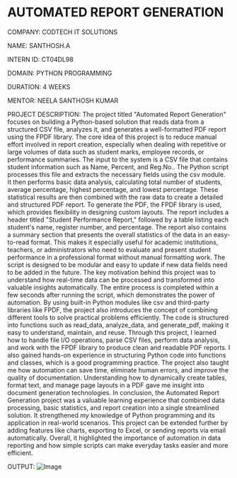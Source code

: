 # AUTOMATED REPORT GENERATION

COMPANY: CODTECH IT SOLUTIONS

NAME: SANTHOSH.A

INTERN ID: CT04DL98

DOMAIN: PYTHON PROGRAMMING

DURATION: 4 WEEKS

MENTOR: NEELA SANTHOSH KUMAR

PROJECT DESCRIPTION:
The project titled "Automated Report Generation" focuses on building a Python-based solution that reads data from a structured CSV file, analyzes it, and generates a well-formatted PDF report using the FPDF library. The core idea of this project is to reduce manual effort involved in report creation, especially when dealing with repetitive or large volumes of data such as student marks, employee records, or performance summaries. The input to the system is a CSV file that contains student information such as Name, Percent, and Reg.No.. The Python script processes this file and extracts the necessary fields using the csv module. It then performs basic data analysis, calculating total number of students, average percentage, highest percentage, and lowest percentage. These statistical results are then combined with the raw data to create a detailed and structured PDF report.
To generate the PDF, the FPDF library is used, which provides flexibility in designing custom layouts. The report includes a header titled "Student Performance Report," followed by a table listing each student's name, register number, and percentage. The report also contains a summary section that presents the overall statistics of the data in an easy-to-read format. This makes it especially useful for academic institutions, teachers, or administrators who need to evaluate and present student performance in a professional format without manual formatting work. The script is designed to be modular and easy to update if new data fields need to be added in the future.
The key motivation behind this project was to understand how real-time data can be processed and transformed into valuable insights automatically. The entire process is completed within a few seconds after running the script, which demonstrates the power of automation. By using built-in Python modules like csv and third-party libraries like FPDF, the project also introduces the concept of combining different tools to solve practical problems efficiently. The code is structured into functions such as read_data, analyze_data, and generate_pdf, making it easy to understand, maintain, and reuse.
Through this project, I learned how to handle file I/O operations, parse CSV files, perform data analysis, and work with the FPDF library to produce clean and readable PDF reports. I also gained hands-on experience in structuring Python code into functions and classes, which is a good programming practice. The project also taught me how automation can save time, eliminate human errors, and improve the quality of documentation. Understanding how to dynamically create tables, format text, and manage page layouts in a PDF gave me insight into document generation technologies.
In conclusion, the Automated Report Generation project was a valuable learning experience that combined data processing, basic statistics, and report creation into a single streamlined solution. It strengthened my knowledge of Python programming and its application in real-world scenarios. This project can be extended further by adding features like charts, exporting to Excel, or sending reports via email automatically. Overall, it highlighted the importance of automation in data reporting and how simple scripts can make everyday tasks easier and more efficient.

OUTPUT:
![Image](https://github.com/user-attachments/assets/34432843-35f4-483f-a082-01ed99da8492)
